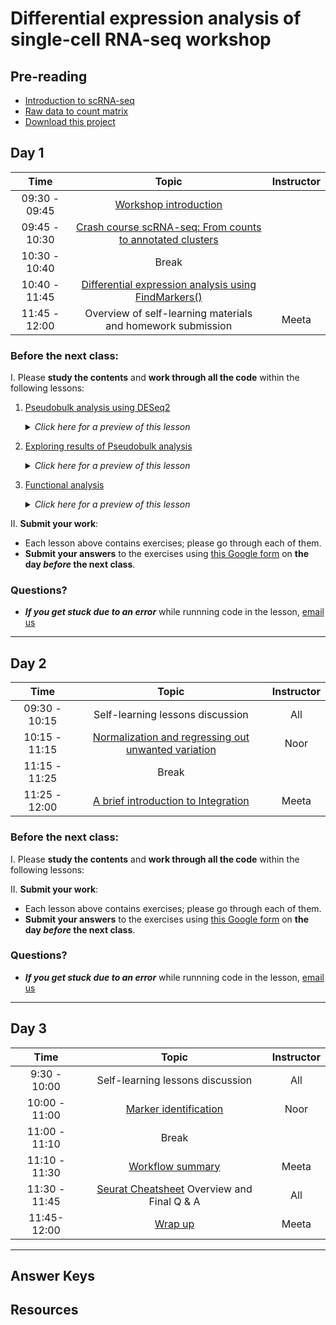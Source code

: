 # Differential expression analysis of single-cell RNA-seq workshop

## Pre-reading
* [Introduction to scRNA-seq](../lessons/01_intro_to_scRNA-seq.md)
* [Raw data to count matrix](../lessons/02_SC_generation_of_count_matrix.md)
* [Download this project]()

## Day 1

| Time |  Topic  | Instructor |
|:-----------:|:----------:|:--------:|
| 09:30 - 09:45 | [Workshop introduction]() |  |
| 09:45 - 10:30| [Crash course scRNA-seq: From counts to annotated clusters]() |
| 10:30 - 10:40 | Break |
| 10:40 - 11:45 | [Differential expression analysis using FindMarkers()]() |  |
| 11:45 - 12:00 | Overview of self-learning materials and homework submission | Meeta |


### Before the next class:

I. Please **study the contents** and **work through all the code** within the following lessons:
 
   1. [Pseudobulk analysis using DESeq2]()
      <details>
       <summary><i>Click here for a preview of this lesson</i></summary>
       <br> Running DESeq2 on the aggregated count matrix. <br><br>In this lesson you will:<br>
             -  Sample level QC (PCA and hierarchical clustering)<br><br>
        </details>

  2. [Exploring results of Pseudobulk analysis]()
      <details>
       <summary><i>Click here for a preview of this lesson</i></summary>
       <br> Explore the significant genes using various visualizations. <br><br>In this lesson you will:<br>
             -  Volcano plot, dotlot<br>
             - Visualizations at the single cell level<br><br>
        </details>       

 2.  [Functional analysis]()
      <details>
       <summary><i>Click here for a preview of this lesson</i></summary>
         <br>Now that you have signifanct genes, let's find out what they represent. <br><br>In this lesson you will:<br>
             -  Identify relevant biological pathways<<br><br>
        </details>
     
         

II. **Submit your work**:
   * Each lesson above contains exercises; please go through each of them.
   * **Submit your answers** to the exercises using [this Google form]() on **the day *before* the next class**.
   


### Questions?
* ***If you get stuck due to an error*** while runnning code in the lesson, [email us](mailto:hbctraining@hsph.harvard.edu) 

***

## Day 2

| Time |  Topic  | Instructor |
|:-----------:|:----------:|:--------:|
| 09:30 - 10:15 | Self-learning lessons discussion | All |
| 10:15 - 11:15|  [Normalization and regressing out unwanted variation]() | Noor |
| 11:15 - 11:25 | Break |
| 11:25 - 12:00| [A brief introduction to Integration]() | Meeta |

### Before the next class:
I. Please **study the contents** and **work through all the code** within the following lessons:




II. **Submit your work**:
   * Each lesson above contains exercises; please go through each of them.
   * **Submit your answers** to the exercises using [this Google form](https://docs.google.com/forms/d/e/1FAIpQLSd8-k5YwfQekQQdFuDVPhGCy-eK70CqPiUkDNYDeWSEQYBAZg/viewform?usp=sf_link) on **the day *before* the next class**.

### Questions?
* ***If you get stuck due to an error*** while runnning code in the lesson, [email us](mailto:hbctraining@hsph.harvard.edu) 


***


## Day 3

| Time |  Topic  | Instructor |
|:-----------:|:----------:|:--------:|
| 9:30 - 10:00 | Self-learning lessons discussion | All |
| 10:00 - 11:00 |[Marker identification](../lessons/09_merged_SC_marker_identification.md) | Noor |
| 11:00 - 11:10 | Break |
| 11:10 - 11:30 | [Workflow summary](../lessons/scRNAseq_workflow.md) | Meeta |
| 11:30 - 11:45 | [Seurat Cheatsheet](../lessons/seurat_cheatsheet.md) Overview and Final Q & A | All |
| 11:45- 12:00 | [Wrap up](../slides/Workshop_wrapup.pdf) | Meeta |

***

## Answer Keys





## Resources
